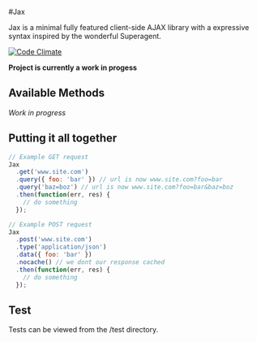 #Jax

Jax is a minimal fully featured client-side AJAX library with a expressive syntax inspired by the wonderful Superagent.

[![Code Climate](https://codeclimate.com/github/brandonjpierce/jax/badges/gpa.svg)](https://codeclimate.com/github/brandonjpierce/jax)

**Project is currently a work in progess**

## Available Methods

*Work in progress*


## Putting it all together

```javascript
// Example GET request
Jax
  .get('www.site.com')
  .query({ foo: 'bar' }) // url is now www.site.com?foo=bar
  .query('baz=boz') // url is now www.site.com?foo=bar&baz=boz
  .then(function(err, res) {
    // do something
  });

// Example POST request
Jax
  .post('www.site.com')
  .type('application/json')
  .data({ foo: 'bar' })
  .nocache() // we dont our response cached
  .then(function(err, res) {
    // do something
  });
```

## Test

Tests can be viewed from the /test directory.
